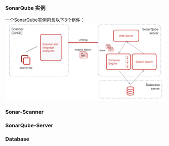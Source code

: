### SonarQube 实例

一个SonarQube实例包含以下3个组件：
![SonarQube实例图示](https://raw.githubusercontent.com/maijijun/Note/main/Image%20Host/SonarQube/SonarQube_Instance.png)

### Sonar-Scanner


### SonarQube-Server

### Database

